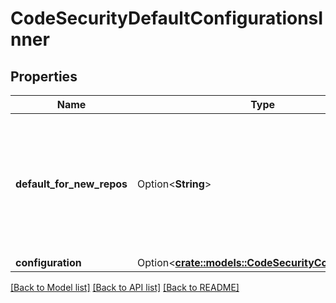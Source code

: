# CodeSecurityDefaultConfigurationsInner

## Properties

Name | Type | Description | Notes
------------ | ------------- | ------------- | -------------
**default_for_new_repos** | Option<**String**> | The visibility of newly created repositories for which the code security configuration will be applied to by default | [optional]
**configuration** | Option<[**crate::models::CodeSecurityConfiguration**](code-security-configuration.md)> |  | [optional]

[[Back to Model list]](../README.md#documentation-for-models) [[Back to API list]](../README.md#documentation-for-api-endpoints) [[Back to README]](../README.md)


